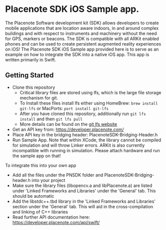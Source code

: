 # Placenote SDK iOS Sample app.
The Placenote Software development kit (SDK) allows developers to create mobile applications that are location aware indoors, in and around complex buildings and with respect to instruments and machinery without the need for GPS, markers or beacons. The SDK is compatible with all ARKit enabled phones and can be used to create persistent augmented reality experiences on iOS!
The Placenote SDK iOS Sample app provided here is to serve as an example on how to integrate the SDK into a native iOS app. This app is written primarily in Swift.

## Getting Started
* Clone this repository
  * Critical library files are stored using lfs, which is the large file storage mechanism for git.
  * To Install these files install lfs either using HomeBrew: `brew install git-lfs` or MacPorts: `port install git-lfs`
  * After you have cloned this repository, additionally run `git lfs install` and then `git lfs pull`
  * More details can be found on the [git lfs website](https://git-lfs.github.com/)
* Get an API key from: https://developer.placenote.com/
* Place API key in the bridging header: PlacenoteSDK-Bridging-Header.h
* Run Sample App. Note that within XCode, the library cannot be compiled for simulation and will throw Linker errors. ARKit is also currently incompatible with running in simulation. Please attach hardware and run the sample app on that!

To integrate this into your own app
* Add all the files under the PNSDK folder and PlacenoteSDK-Bridging-header.h into your project
* Make sure the library files (libopencv.a and libPlacenote.a) are listed under 'Linked Frameworks and Libraries' under the 'General' tab. This should be automatic
* Add the libstdc++.tbd library in the 'Linked Frameworks and Libraries' section under the 'General' tab. This will aid in the cross-compilation and linking of C++ libraries
* Read further API documentation here: https://developer.placenote.com/api/swift/
